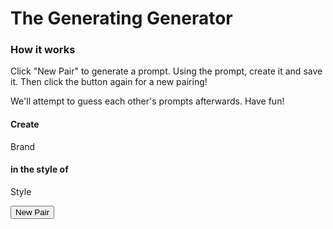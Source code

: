 # The Generating Generator

### How it works
Click "New Pair" to generate a prompt. Using the prompt, create it and save it. Then click the button again for a new pairing!

We'll attempt to guess each other's prompts afterwards. Have fun!

#### Create

<div id="brandLogo">
Brand
    <!-- Brand's appear here -->
</div>

#### in the style of

<div id="styleOf">
Style
    <!-- Style shows up here -->
</div>

<button onclick="newPair()">New Pair</button>

<script src="javascript.js"></script>